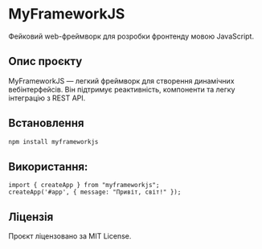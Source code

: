 # MyFrameworkJS

Фейковий web-фреймворк для розробки фронтенду мовою JavaScript.

## Опис проєкту
MyFrameworkJS — легкий фреймворк для створення динамічних вебінтерфейсів. Він підтримує реактивність, компоненти та легку інтеграцію з REST API.

## Встановлення
```bash
npm install myframeworkjs
```

## Використання:
```
import { createApp } from "myframeworkjs";
createApp('#app', { message: "Привіт, світ!" });
```
## Ліцензія
Проєкт ліцензовано за MIT License.
